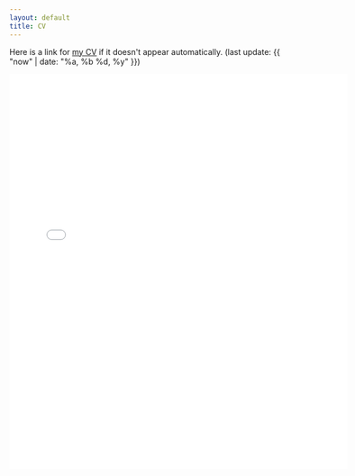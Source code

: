```yaml
---
layout: default
title: CV
---
```


Here is a link for [my CV](/CV/cv.pdf) if it doesn't appear automatically. (last update: {{ "now" | date: "%a, %b %d, %y" }})

<!--<style>
.pdfobject-container {    
	width: 600px;
   height: 700px;
}
</style>

<div id="cv"></div>
<script src="/script/pdfobject.js"></script>
<script>PDFObject.embed("/CV/Ji%20CV.pdf#toolbar=0&navpanes=0", "#cv");</script>-->

<embed src="/CV/cv-web.pdf#toolbar=0&navpanes=0" type="application/pdf" width="600px" height="700px">
